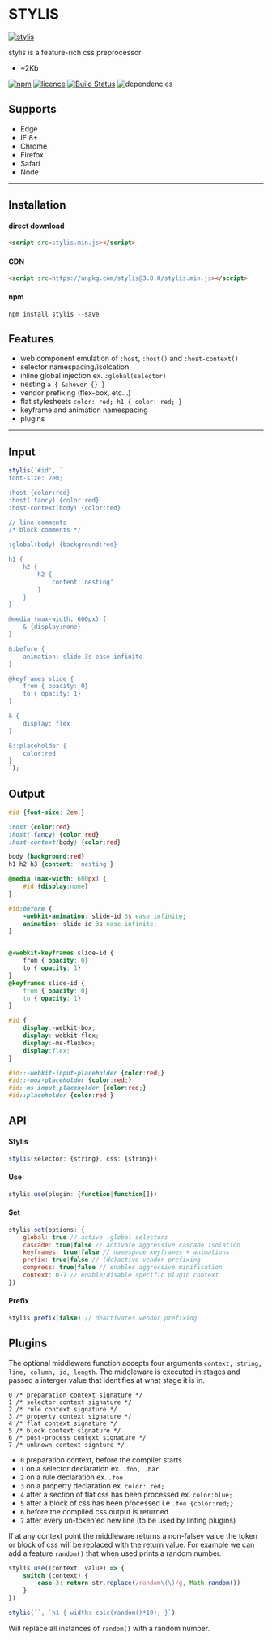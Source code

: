 # STYLIS

[![stylis](https://stylis.js.org/assets/logo.svg)](https://github.com/thysultan/stylis.js)

stylis is a feature-rich css preprocessor

- ~2Kb

[![npm](https://img.shields.io/npm/v/stylis.svg?style=flat)](https://www.npmjs.com/package/stylis) [![licence](https://img.shields.io/badge/licence-MIT-blue.svg?style=flat)](https://github.com/thysultan/stylis.js/blob/master/LICENSE.md) [![Build Status](https://semaphoreci.com/api/v1/thysultan/stylis-js/branches/master/shields_badge.svg)](https://semaphoreci.com/thysultan/stylis-js) ![dependencies](https://img.shields.io/badge/dependencies-none-green.svg?style=flat)

## Supports

* Edge
* IE 8+
* Chrome
* Firefox
* Safari
* Node

---

## Installation

#### direct download

```html
<script src=stylis.min.js></script>
```

#### CDN


```html
<script src=https://unpkg.com/stylis@3.0.0/stylis.min.js></script>
```

#### npm

```
npm install stylis --save
```

## Features

- web component emulation of `:host`, `:host()` and `:host-context()`
- selector namespacing/isolcation
- inline global injection ex. `:global(selector)`
- nesting `a { &:hover {} }`
- vendor prefixing (flex-box, etc...)
- flat stylesheets `color: red; h1 { color: red; }`
- keyframe and animation namespacing
- plugins

---

## Input

```javascript
stylis('#id', `
font-size: 2em;

:host {color:red}
:host(.fancy) {color:red}
:host-context(body) {color:red}

// line comments
/* block comments */

:global(body) {background:red}

h1 {
	h2 {
		h2 {
			content:'nesting'
		}
	}
}

@media (max-width: 600px) {
	& {display:none}
}

&:before {
	animation: slide 3s ease infinite
}

@keyframes slide {
	from { opacity: 0}
	to { opacity: 1}
}

& {
	display: flex
}

&::placeholder {
	color:red
}
`);
```

## Output

```scss
#id {font-size: 2em;}

:host {color:red}
:host(.fancy) {color:red}
:host-context(body) {color:red}

body {background:red}
h1 h2 h3 {content: 'nesting'}

@media (max-width: 600px) {
	#id {display:none}
}

#id:before {
	-webkit-animation: slide-id 3s ease infinite;
	animation: slide-id 3s ease infinite;
}


@-webkit-keyframes slide-id {
	from { opacity: 0}
	to { opacity: 1}
}
@keyframes slide-id {
	from { opacity: 0}
	to { opacity: 1}
}

#id {
	display:-webkit-box;
	display:-webkit-flex;
	display:-ms-flexbox;
	display:flex;
}

#id::-webkit-input-placeholder {color:red;}
#id::-moz-placeholder {color:red;}
#id:-ms-input-placeholder {color:red;}
#id::placeholder {color:red;}
```

## API

#### Stylis

```javascript
stylis(selector: {string}, css: {string})
```

#### Use

```javascript
stylis.use(plugin: {function|function[]})
```

#### Set

```javascript
stylis.set(options: {
	global: true // active :global selectors
	cascade: true|false // activate aggressive cascade isolation
	keyframes: true|false // namespace keyframes + animations
	prefix: true|false // (de)active vendor prefixing
	compress: true|false // enables aggressive minification
	context: 0-7 // enable/disable specific plugin context
})
```
#### Prefix

```javascript
stylis.prefix(false) // deactivates vendor prefixing
```

## Plugins

The optional middleware function accepts four arguments `context, string, line, column, id, length`.
The middleware is executed in stages and passed a interger value that identifies at what stage it is in.

```
0 /* preparation context signature */
1 /* selector context signature */
2 /* rule context signature */
3 /* property context signature */
4 /* flat context signature */
5 /* block context signature */
6 /* post-process context signature */
7 /* unknown context signture */
```

- `0` preparation context, before the compiler starts
- `1` on a selector declaration ex. `.foo, .bar`
- `2` on a rule declaration ex. `.foo`
- `3` on a property declaration ex. `color: red;`
- `4` after a section of flat css has been processed ex. `color:blue;`
- `5` after a block of css has been processed i.e `.foo {color:red;}`
- `6` before the compiled css output is returned
- `7` after every un-token'ed new line (to be used by linting plugins)

If at any context point the middleware returns a non-falsey value the token or block of css will be replaced with the return value. For example we can add a feature `random()` that when used prints a random number.

```javascript
stylis.use((context, value) => {
	switch (context) {
		case 3: return str.replace(/random\(\)/g, Math.random())
	}
})

stylis(``, `h1 { width: calc(random()*10); }`)
```

Will replace all instances of `random()` with a random number.
